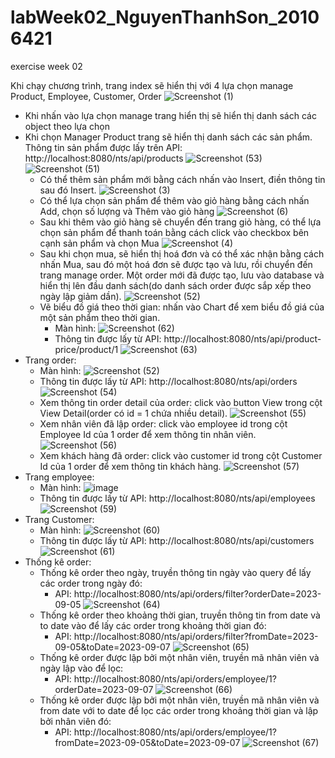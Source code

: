 # labWeek02_NguyenThanhSon_20106421
exercise week 02

Khi chạy chương trình, trang index sẽ hiển thị với 4 lựa chọn manage Product, Employee, Customer, Order
![Screenshot (1)](https://github.com/son1105/labWeek02_NguyenThanhSon_20106421/assets/115455297/1cf6547e-e59c-48c1-81ec-eafa4af3840b)
- Khi nhấn vào lựa chọn manage trang hiển thị sẽ hiển thị danh sách các object theo lựa chọn
- Khi chọn Manager Product trang sẽ hiển thị danh sách các sản phẩm. Thông tin sản phẩm được lấy trên API: http://localhost:8080/nts/api/products
  ![Screenshot (53)](https://github.com/son1105/labWeek02_NguyenThanhSon_20106421/assets/115455297/fadad2b8-e1aa-45f9-ab5d-1c1c2b73e6b0)
  ![Screenshot (51)](https://github.com/son1105/labWeek02_NguyenThanhSon_20106421/assets/115455297/f8c59d9b-e5ca-4f8d-9d3b-a603d078ecee)
  + Có thể thêm sản phẩm mới bằng cách nhấn vào Insert, điền thông tin sau đó Insert.
    ![Screenshot (3)](https://github.com/son1105/labWeek02_NguyenThanhSon_20106421/assets/115455297/8d69c93e-eb5d-46ff-a291-8aabafc24826)
  + Có thể lựa chọn sản phẩm để thêm vào giỏ hàng bằng cách nhấn Add, chọn số lượng và Thêm vào giỏ hàng
    ![Screenshot (6)](https://github.com/son1105/labWeek02_NguyenThanhSon_20106421/assets/115455297/302c0fb7-1be1-4cf5-bdaf-a1be8ced3836)
  + Sau khi thêm vào giỏ hàng sẽ chuyển đến trang giỏ hàng, có thể lựa chọn sản phẩm để thanh toán bằng cách click vào checkbox bên cạnh sản phẩm và chọn Mua
    ![Screenshot (4)](https://github.com/son1105/labWeek02_NguyenThanhSon_20106421/assets/115455297/d2eab0e9-ed72-4759-9448-4265da71261b)
  + Sau khi chọn mua, sẽ hiển thị hoá đơn và có thể xác nhận bằng cách nhấn Mua, sau đó một hoá đơn sẽ được tạo và lưu, rồi chuyển đến trang manage order.
    Một order mới đã được tạo, lưu vào database và hiển thị lên đầu danh sách(do danh sách order được sắp xếp theo ngày lập giảm dần).
    ![Screenshot (52)](https://github.com/son1105/labWeek02_NguyenThanhSon_20106421/assets/115455297/388afdc9-d699-45f1-9e0a-166020356c32)
  + Vẽ biểu đồ giá theo thời gian: nhấn vào Chart để xem biểu đồ giá của một sản phẩm theo thời gian.
      * Màn hình:
        ![Screenshot (62)](https://github.com/son1105/labWeek02_NguyenThanhSon_20106421/assets/115455297/c233f5fa-cf0c-4123-a919-64df9bb219f0)
      * Thông tin được lấy từ API: http://localhost:8080/nts/api/product-price/product/1
        ![Screenshot (63)](https://github.com/son1105/labWeek02_NguyenThanhSon_20106421/assets/115455297/db64bb52-171d-4eb4-9e03-a70947f664a5)
- Trang order:
  + Màn hình:
    ![Screenshot (52)](https://github.com/son1105/labWeek02_NguyenThanhSon_20106421/assets/115455297/d6525da1-96fb-4ca0-81a1-68684f079df5)
  + Thông tin được lấy từ API: http://localhost:8080/nts/api/orders
    ![Screenshot (54)](https://github.com/son1105/labWeek02_NguyenThanhSon_20106421/assets/115455297/639e3668-54d7-47d3-83aa-52e634c913d5)
  + Xem thông tin order detail của order: click vào button View trong cột View Detail(order có id = 1 chứa nhiều detail).
    ![Screenshot (55)](https://github.com/son1105/labWeek02_NguyenThanhSon_20106421/assets/115455297/6ae6f99d-99be-4576-a41b-7dfc0c97378c)
  + Xem nhân viên đã lập order: click vào employee id trong cột Employee Id của 1 order để xem thông tin nhân viên.
    ![Screenshot (56)](https://github.com/son1105/labWeek02_NguyenThanhSon_20106421/assets/115455297/54071987-4a73-4897-a4f6-32832507ca50)
  + Xem khách hàng đã order: click vào customer id trong cột Customer Id của 1 order để xem thông tin khách hàng.
    ![Screenshot (57)](https://github.com/son1105/labWeek02_NguyenThanhSon_20106421/assets/115455297/176794e0-aecc-4451-8514-8c0692cfa8ba)
- Trang employee:
  + Màn hình:
  ![image](https://github.com/son1105/labWeek02_NguyenThanhSon_20106421/assets/115455297/91d0628c-5d3a-4daf-a069-d63938a4912f)
  + Thông tin được lấy từ API: http://localhost:8080/nts/api/employees
  ![Screenshot (59)](https://github.com/son1105/labWeek02_NguyenThanhSon_20106421/assets/115455297/aa918889-c37c-4252-a54c-d22ee74c7b1c)
- Trang Customer:
  + Màn hình:
  ![Screenshot (60)](https://github.com/son1105/labWeek02_NguyenThanhSon_20106421/assets/115455297/2639eb9f-1596-4b64-8a71-b103470095d1)
  + Thông tin được lấy từ API: http://localhost:8080/nts/api/customers
  ![Screenshot (61)](https://github.com/son1105/labWeek02_NguyenThanhSon_20106421/assets/115455297/6401ce8f-0499-428b-a4ea-3ccc94d0c9e3)
- Thống kê order:
  + Thống kê order theo ngày, truyền thông tin ngày vào query để lấy các order trong ngày đó:
    * API: http://localhost:8080/nts/api/orders/filter?orderDate=2023-09-05
      ![Screenshot (64)](https://github.com/son1105/labWeek02_NguyenThanhSon_20106421/assets/115455297/b154e963-d65f-487a-b5d8-0720bda93afc)
  + Thống kê order theo khoảng thời gian, truyền thông tin from date và to date vào để lấy các order trong khoảng thời gian đó:
    * API: http://localhost:8080/nts/api/orders/filter?fromDate=2023-09-05&toDate=2023-09-07
      ![Screenshot (65)](https://github.com/son1105/labWeek02_NguyenThanhSon_20106421/assets/115455297/54bde2ab-0e3e-4513-b6eb-40ad5c13f4a3)
  + Thống kê order được lập bởi một nhân viên, truyền mã nhân viên và ngày lập vào để lọc:
    * API: http://localhost:8080/nts/api/orders/employee/1?orderDate=2023-09-07
      ![Screenshot (66)](https://github.com/son1105/labWeek02_NguyenThanhSon_20106421/assets/115455297/09bc4ac0-9c3b-44eb-8000-1fc72a85cb4e)
  + Thống kê order được lập bởi một nhân viên, truyền mã nhân viên và from date với to date để lọc các order trong khoảng thời gian và lập bởi nhân viên đó:
    * API: http://localhost:8080/nts/api/orders/employee/1?fromDate=2023-09-05&toDate=2023-09-07
      ![Screenshot (67)](https://github.com/son1105/labWeek02_NguyenThanhSon_20106421/assets/115455297/2ca35b39-c20f-4625-b21c-b3c8d9da381d)


